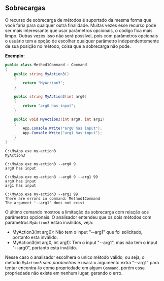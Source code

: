 ## Sobrecargas <header-set anchor-name="methods-overloads" />

O recurso de sobrecarga de métodos é suportado da mesma forma que você faria para qualquer outra finalidade. Muitas vezes esse recurso pode ser mais interessante que usar parâmetros opcionais, o código fica mais limpo. Outras vezes isso não será possível, pois com parâmetros opcionais o usuário tem a opção de escolher qualquer parâmetro independentemente de sua posição no método, coisa que a sobrecarga não pode.

**Exemplo:**

```csharp
public class Method1Command : Command
{
    public string MyAction3()
    {
        return "MyAction3";
    }

    public string MyAction3(int arg0)
    {
        return "arg0 has input";
    }

    public void MyAction3(int arg0, int arg1)
    {
        App.Console.Write("arg0 has input");
        App.Console.Write("arg1 has input");
    }
}
```

```
C:\MyApp.exe my-action3
MyAction3

C:\MyApp.exe my-action3 --arg0 9
arg0 has input

C:\MyApp.exe my-action3 --arg0 9 --arg1 99
arg0 has input
arg1 has input

C:\MyApp.exe my-action3 --arg1 99
There are errors in command: Method1Command
The argument '--arg1' does not exist
```

O último comando mostrou a limitação da sobrecarga com relação aos parâmetros opcionais. O analisador entendeu que os dois métodos com parâmetros `MyAction3` estão inválidos, veja:

* MyAction3(int arg0): Não tem o input "--arg1" que foi solicitado, portanto esta inválido.
* MyAction3(int arg0, int arg1): Tem o input "--arg1", mas não tem o input "--arg0", portanto esta inválido.

Nesse caso o analisador escolhera o unico método valido, ou seja, o método `MyAction3` _sem parâmetros_ e usará o argumento extra "--arg1" para tentar encontra-lo como propriedade em algum `Command`, porém essa propriedade não existe em nenhum lugar, gerando o erro.